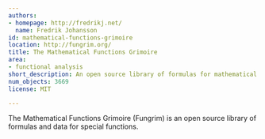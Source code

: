 ```yaml
---
authors:
- homepage: http://fredrikj.net/
  name: Fredrik Johansson
id: mathematical-functions-grimoire
location: http://fungrim.org/
title: The Mathematical Functions Grimoire
area:
- functional analysis
short_description: An open source library of formulas for mathematical functions
num_objects: 3669
license: MIT

---
```


The Mathematical Functions Grimoire (Fungrim) is an open source library of formulas and data for special functions.